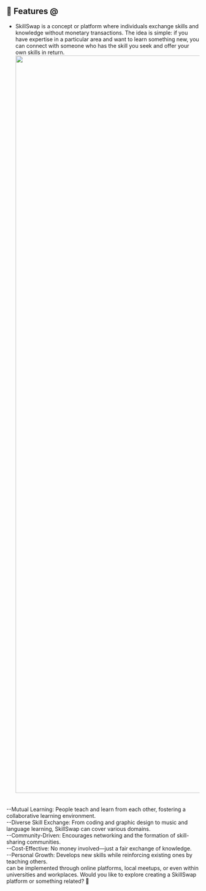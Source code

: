 
## 🚀 Features  @
- SkillSwap is a concept or platform where individuals exchange skills and knowledge without monetary transactions. The idea is simple: if you have expertise in a particular area and want to learn something new, you can connect with someone who has the skill you seek and offer your own skills in return.
  <img src="https://www.animatedimages.org/data/media/562/animated-line-image-0184.gif" width="1920" /> 
<br>
--Mutual Learning: People teach and learn from each other, fostering a collaborative learning environment.
<br>
--Diverse Skill Exchange: From coding and graphic design to music and language learning, SkillSwap can cover various domains.
<br>
--Community-Driven: Encourages networking and the formation of skill-sharing communities.
<br>
--Cost-Effective: No money involved—just a fair exchange of knowledge.
<br>
--Personal Growth: Develops new skills while reinforcing existing ones by teaching others.
<br>
can be implemented through online platforms, local meetups, or even within universities and workplaces. Would you like to explore creating a SkillSwap platform or something related? 🚀









